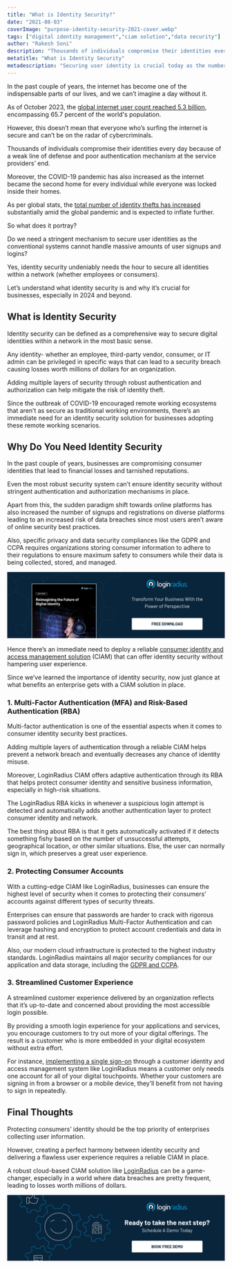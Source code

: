 ```yaml
---
title: "What is Identity Security?"
date: "2021-08-03"
coverImage: "purpose-identity-security-2021-cover.webp"
tags: ["digital identity management","ciam solution","data security"]
author: "Rakesh Soni"
description: "Thousands of individuals compromise their identities every day because of weak defense and poor authentication at the service providers’ end. Businesses need a robust identity management solution to navigate their digital transformation journey without compromising user identities and sensitive business information."
metatitle: "What is Identity Security"
metadescription: "Securing user identity is crucial today as the number of data breaches is increasing significantly. Here’s a good read depicting the role of identity security."
---
```

In the past couple of years, the internet has become one of the indispensable parts of our lives, and we can’t imagine a day without it. 

As of October 2023, the [global internet user count reached 5.3 billion](https://www.statista.com/statistics/617136/digital-population-worldwide/#:~:text=Worldwide%20digital%20population%202023&text=As%20of%20October%202023%2C%20there,population%2C%20were%20social%20media%20users.), encompassing 65.7 percent of the world's population.

However, this doesn’t mean that everyone who’s surfing the internet is secure and can’t be on the radar of cybercriminals. 

Thousands of individuals compromise their identities every day because of a weak line of defense and poor authentication mechanism at the service providers’ end. 

Moreover, the COVID-19 pandemic has also increased as the internet became the second home for every individual while everyone was locked inside their homes. 

As per global stats, the [total number of identity thefts has increased](https://www.statista.com/statistics/1175657/increase-identity-theft-coronavirus-outbreak/) substantially amid the global pandemic and is expected to inflate further. 

So what does it portray? 

Do we need a stringent mechanism to secure user identities as the conventional systems cannot handle massive amounts of user signups and logins?

Yes, identity security undeniably needs the hour to secure all identities within a network (whether employees or consumers). 

Let’s understand what identity security is and why it’s crucial for businesses, especially in 2024 and beyond.

## What is Identity Security

Identity security can be defined as a comprehensive way to secure digital identities within a network in the most basic sense. 

Any identity- whether an employee, third-party vendor, consumer, or IT admin can be privileged in specific ways that can lead to a security breach causing losses worth millions of dollars for an organization. 

Adding multiple layers of security through robust authentication and authorization can help mitigate the risk of identity theft. 

Since the outbreak of COVID-19 encouraged remote working ecosystems that aren’t as secure as traditional working environments, there’s an immediate need for an identity security solution for businesses adopting these remote working scenarios. 

## Why Do You Need Identity Security

In the past couple of years, businesses are compromising consumer identities that lead to financial losses and tarnished reputations. 

Even the most robust security system can’t ensure identity security without stringent authentication and authorization mechanisms in place. 

Apart from this, the sudden paradigm shift towards online platforms has also increased the number of signups and registrations on diverse platforms leading to an increased risk of data breaches since most users aren’t aware of online security best practices.

Also, specific privacy and data security compliances like the GDPR and CCPA requires organizations storing consumer information to adhere to their regulations to ensure maximum safety to consumers while their data is being collected, stored, and managed. 

[![WP-future-dig-id](WP-future-dig-id.webp)](https://www.loginradius.com/resource/digital-identity-future-whitepaper)

Hence there’s an immediate need to deploy a reliable [consumer identity and access management solution](https://www.loginradius.com/blog/identity/customer-identity-and-access-management/) (CIAM) that can offer identity security without hampering user experience.  

Since we’ve learned the importance of identity security, now just glance at what benefits an enterprise gets with a CIAM solution in place. 

### 1. Multi-Factor Authentication (MFA) and Risk-Based Authentication (RBA)

Multi-factor authentication is one of the essential aspects when it comes to consumer identity security best practices. 

Adding multiple layers of authentication through a reliable CIAM helps prevent a network breach and eventually decreases any chance of identity misuse. 

Moreover, LoginRadius CIAM offers adaptive authentication through its RBA that helps protect consumer identity and sensitive business information, especially in high-risk situations. 

The LoginRadius RBA kicks in whenever a suspicious login attempt is detected and automatically adds another authentication layer to protect consumer identity and network. 

The best thing about RBA is that it gets automatically activated if it detects something fishy based on the number of unsuccessful attempts, geographical location, or other similar situations. Else, the user can normally sign in, which preserves a great user experience. 

### 2. Protecting Consumer Accounts 

With a cutting-edge CIAM like LoginRadius, businesses can ensure the highest level of security when it comes to protecting their consumers’ accounts against different types of security threats. 

Enterprises can ensure that passwords are harder to crack with rigorous password policies and LoginRadius Multi-Factor Authentication and can leverage hashing and encryption to protect account credentials and data in transit and at rest.

Also, our modern cloud infrastructure is protected to the highest industry standards. LoginRadius maintains all major security compliances for our application and data storage, including the [GDPR and CCPA](https://www.loginradius.com/blog/identity/ccpa-vs-gdpr-the-compliance-war/). 

### 3. Streamlined Customer Experience

A streamlined customer experience delivered by an organization reflects that it’s up-to-date and concerned about providing the most accessible login possible.

By providing a smooth login experience for your applications and services, you encourage customers to try out more of your digital offerings. The result is a customer who is more embedded in your digital ecosystem without extra effort.

For instance, [implementing a single sign-on](https://www.loginradius.com/single-sign-on/) through a customer identity and access management system like LoginRadius means a customer only needs one account for all of your digital touchpoints. Whether your customers are signing in from a browser or a mobile device, they’ll benefit from not having to sign in repeatedly. 

## Final Thoughts 

Protecting consumers’ identity should be the top priority of enterprises collecting user information.

However, creating a perfect harmony between identity security and delivering a flawless user experience requires a reliable CIAM in place. 

A robust cloud-based CIAM solution like [LoginRadius](https://www.loginradius.com/contact-sales2/) can be a game-changer, especially in a world where data breaches are pretty frequent, leading to losses worth millions of dollars.

[![book-a-demo-loginradius](../../assets/book-a-demo-loginradius.webp)](https://www.loginradius.com/contact-us?utm_source=blog&utm_medium=web&utm_campaign=what-is-identity-security)
